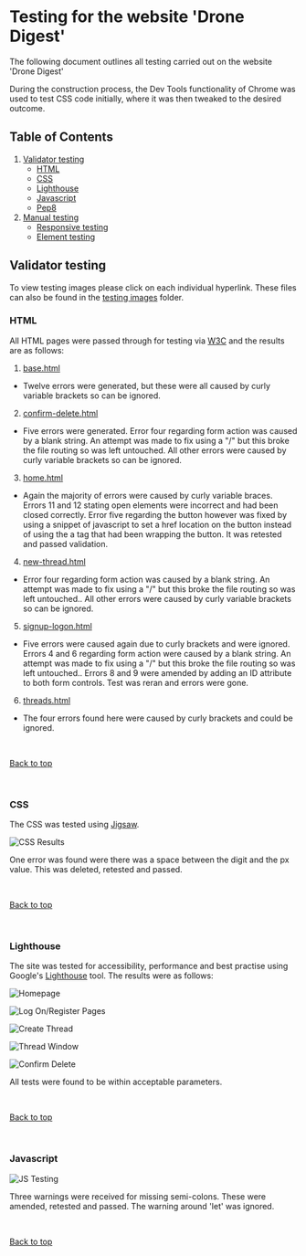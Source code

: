 # Testing for the website 'Drone Digest'

The following document outlines all testing carried out on the website 'Drone Digest'

During the construction process, the Dev Tools functionality of Chrome was used to test CSS code initially, where it was then tweaked to the desired outcome.

## Table of Contents

 1. [Validator testing](#validator-testing)
    * [HTML](#html)
    * [CSS](#css)
    * [Lighthouse](#lighthouse)
    * [Javascript](#javascript)
    * [Pep8](#pep8)
2. [Manual testing](#manual-testing)
    * [Responsive testing](#responsive-testing)
    * [Element testing](#element-testing)



## Validator testing

To view testing images please click on each individual hyperlink. These files can also be found in the [testing images](/testing/testing-images) folder.

### HTML

All HTML pages were passed through for testing via [W3C](https://validator.w3.org/) and the results are as follows:

1. [base.html](/testing/testing-images/base-html.png)

* Twelve errors were generated, but these were all caused by curly variable brackets so can be ignored.

2. [confirm-delete.html](/testing/testing-images/confirm-delete-html.png)

* Five errors were generated. Error four regarding form action was caused by a blank string. An attempt was made to fix using a "/" but this broke the file routing so was left untouched. All other errors were caused by curly variable brackets so can be ignored.

3. [home.html](/testing/testing-images/home-html.png)
 
 * Again the majority of errors were caused by curly variable braces. Errors 11 and 12 stating open elements were incorrect and had been closed correctly. Error five regarding the button however was fixed by using a snippet of javascript to set a href location on the button instead of using the a tag that had been wrapping the button. It was retested and passed validation.

 4. [new-thread.html](/testing/testing-images/new-thread-html.png)

 * Error four regarding form action was caused by a blank string. An attempt was made to fix using a "/" but this broke the file routing so was left untouched.. All other errors were caused by curly variable brackets so can be ignored.

 5. [signup-logon.html](/testing/testing-images/sign-up-html.png)

 * Five errors were caused again due to curly brackets and were ignored. Errors 4 and 6 regarding form action were caused by a blank string. An attempt was made to fix using a "/" but this broke the file routing so was left untouched.. Errors 8 and 9 were amended by adding an ID attribute to both form controls. Test was reran and errors were gone. 

 6. [threads.html](/testing/testing-images/threads-html.png)

 * The four errors found here were caused by curly brackets and could be ignored.


<br>

[Back to top](#table-of-contents)

<br>

### CSS

The CSS was tested using [Jigsaw](https://jigsaw.w3.org/css-validator/).

![CSS Results](/testing/testing-images/css.png)

One error was found were there was a space between the digit and the px value. This was deleted, retested and passed. 

<br>

[Back to top](#table-of-contents)

<br>

### Lighthouse

The site was tested for accessibility, performance and best practise using Google's [Lighthouse](https://developers.google.com/web/tools/lighthouse) tool. The results were as follows:

![Homepage](/testing/testing-images/homepage.JPG)

![Log On/Register Pages](/testing/testing-images/logon.JPG)

![Create Thread]()

![Thread Window](/testing/testing-images/thread.JPG)

![Confirm Delete](/testing/testing-images/confirm.jpg)

All tests were found to be within acceptable parameters.


<br>

[Back to top](#table-of-contents)

<br>

### Javascript

![JS Testing](/testing/testing-images/js.jpg)

Three warnings were received for missing semi-colons. These were amended, retested and passed. The warning around 'let' was ignored.


<br>

[Back to top](#table-of-contents)

<br>































